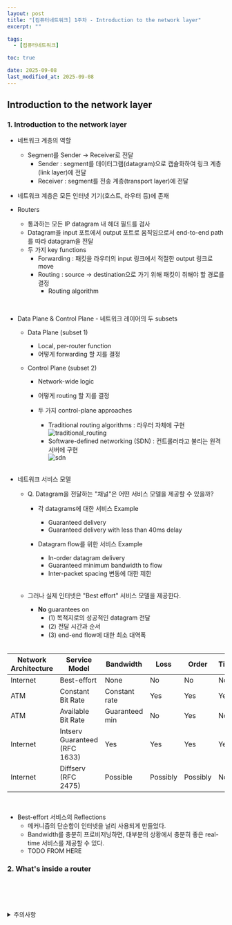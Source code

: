 ```yaml
---
layout: post
title: "[컴퓨터네트워크] 1주차 - Introduction to the network layer"
excerpt: ""

tags:
  - [컴퓨터네트워크]

toc: true

date: 2025-09-08
last_modified_at: 2025-09-08
---
```

## Introduction to the network layer
### 1. Introduction to the network layer
- 네트워크 계층의 역할
  - Segment를 Sender -> Receiver로 전달
    - Sender : segment를 데이터그램(datagram)으로 캡슐화하여 링크 계층(link layer)에 전달
    - Receiver : segment를 전송 계층(transport layer)에 전달

- 네트워크 계층은 모든 인터넷 기기(호스트, 라우터 등)에 존재  

- Routers
  - 통과하는 모든 IP datagram 내 헤더 필드를 검사
  - Datagram을 input 포트에서 output 포트로 움직임으로서 end-to-end path를 따라 datagram을 전달  
  - 두 가지 key functions
    - Forwarding : 패킷을 라우터의 input 링크에서 적절한 output 링크로 move
    - Routing : source -> destination으로 가기 위해 패킷이 취해야 할 경로를 결정
      - Routing algorithm

<br>

- Data Plane & Control Plane - 네트워크 레이어의 두 subsets
  - Data Plane (subset 1)
    - Local, per-router function
    - 어떻게 forwarding 할 지를 결정

  - Control Plane (subset 2)
    - Network-wide logic
    - 어떻게 routing 할 지를 결정
    - 두 가지 control-plane approaches
      - Traditional routing algorithms : 라우터 자체에 구현  
      ![traditional_routing](TODO)  
      - Software-defined networking (SDN) : 컨트롤러라고 불리는 원격 서버에 구현  
      ![sdn](TODO)  

      <br>

- 네트워크 서비스 모델
  - Q. Datagram을 전달하는 "채널"은 어떤 서비스 모델을 제공할 수 있을까?
    - 각 datagrams에 대한 서비스 Example
      - Guaranteed delivery
      - Guaranteed delivery with less than 40ms delay
    - Datagram flow를 위한 서비스 Example
      - In-order datagram delivery
      - Guaranteed minimum bandwidth to flow
      - Inter-packet spacing 변동에 대한 제한  

      <br>

  - 그러나 실제 인터넷은 "Best effort" 서비스 모델을 제공한다.
    - **No** guarantees on
      - (1) 목적지로의 성공적인 datagram 전달
      - (2) 전달 시간과 순서
      - (3) end-end flow에 대한 최소 대역폭

    <br>

|Network Architecture|Service Model|Bandwidth|Loss|Order|Timing|
|---|---|---|---|---|---|
|Internet|Best-effort|None|No|No|No|
|ATM|Constant Bit Rate|Constant rate|Yes|Yes|Yes|
|ATM|Available Bit Rate|Guaranteed min|No|Yes|No|
|Internet|Intserv Guaranteed<br>(RFC 1633)|Yes|Yes|Yes|Yes|
|Internet|Diffserv<br>(RFC 2475)|Possible|Possibly|Possibly|No|

<br>

- Best-effort 서비스의 Reflections
  - 메커니즘의 단순함이 인터넷을 널리 사용되게 만들었다.
  - Bandwidth를 충분히 프로비저닝하면, 대부분의 상황에서 충분히 좋은 real-time 서비스를 제공할 수 있다.
  - TODO FROM HERE

### 2. What's inside a router

<br>
<br>
<br>
<br>
<details>
<summary>주의사항</summary>
<div markdown="1">

이 포스팅은 강원대학교 김도형 교수님의 컴퓨터네트워크 수업을 들으며 내용을 정리 한 것입니다.  
수업 내용에 대한 저작권은 교수님께 있으니,  
다른 곳으로의 무분별한 내용 복사를 자제해 주세요.

</div>
</details>